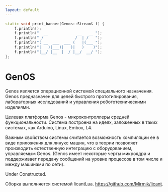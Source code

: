 ```yaml
---
layout: default
---
```

```c++
static void print_banner(Genos::Stream& f) {
	f.println();
	f.println("  __             __   __ ");
	f.println(" /              /  | /   ");
	f.println("( __  ___  ___ (   |(___ ");
	f.println("|   )|___)|   )|   )    )");
	f.println("|__/ |__  |  / |__/  __/ ");
};
```

GenOS
=====

Genos является операционной системой специального назначения. Genos предназначен для целей быстрого прототипирования, лабораторных исследований и управления робототехническими изделиями.

Целевая платформа Genos - микроконтроллеры средней функциональности. Система построена на идеях, заложенных в таких системах, как Arduino, Linux, Embox, L4.

Важным свойством системы считается возможность компиляции ее в виде приложения для линукс машин, что в теории позволяет производить естественную интеграцию с оборудованием, управляемым Genos. (Genos имеет некоторые черты микроядра и поддерживает передачу сообщений на уровне процессов в том числе и между машинами по сети).

Under Constructed.

Сборка выполняется системой licantLua. https://github.com/Mirmik/licant.